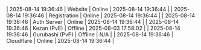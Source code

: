 | 2025-08-14 19:36:46 | Website | Online | 2025-08-14 19:36:44 |
| 2025-08-14 19:36:46 | Registration | Online | 2025-08-14 19:36:44 |
| 2025-08-14 19:36:46 | Auth Server | Online | 2025-08-14 19:36:44 |
| 2025-08-14 19:36:46 | Kezan (PvE) | Offline | 2025-08-03 17:58:02 |
| 2025-08-14 19:36:46 | Gurubashi (PvP) | Offline | N/A |
| 2025-08-14 19:36:46 | Cloudflare | Online | 2025-08-14 19:36:44 |
